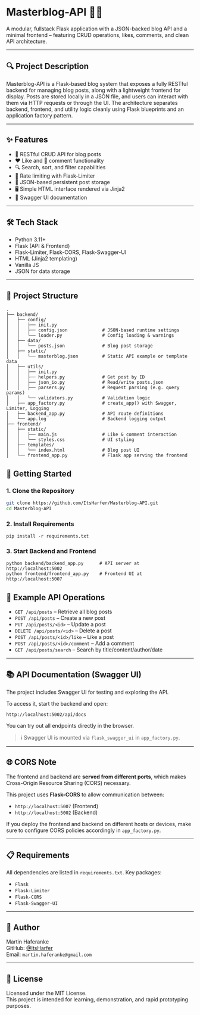 # Masterblog-API 🧠📝

A modular, fullstack Flask application with a JSON-backed blog API and a minimal frontend – featuring CRUD operations, likes, comments, and clean API architecture.

---

## 🔍 Project Description

Masterblog-API is a Flask-based blog system that exposes a fully RESTful backend for managing blog posts, along with a lightweight frontend for display. Posts are stored locally in a JSON file, and users can interact with them via HTTP requests or through the UI. The architecture separates backend, frontend, and utility logic cleanly using Flask blueprints and an application factory pattern.

---

## ✨ Features

- 🧩 RESTful CRUD API for blog posts
- ❤️ Like and 💬 comment functionality
- 🔍 Search, sort, and filter capabilities
- 🔐 Rate limiting with Flask-Limiter 
- 🧱 JSON-based persistent post storage
- 🖥 Simple HTML interface rendered via Jinja2
- 📜 Swagger UI documentation  

---

## 🛠️ Tech Stack

- Python 3.11+
- Flask (API & Frontend)
- Flask-Limiter, Flask-CORS, Flask-Swagger-UI
- HTML (Jinja2 templating)
- Vanilla JS
- JSON for data storage

---

## 🧱 Project Structure

```
.
├── backend/
│   ├── config/
│   │   ├── init.py
│   │   ├── config.json             # JSON-based runtime settings
│   │   └── loader.py               # Config loading & warnings
│   ├── data/
│   │   └── posts.json              # Blog post storage
│   ├── static/
│   │   └── masterblog.json         # Static API example or template data
│   ├── utils/
│   │   ├── init.py
│   │   ├── helpers.py              # Get post by ID
│   │   ├── json_io.py              # Read/write posts.json
│   │   ├── parsers.py              # Request parsing (e.g. query params)
│   │   └── validators.py           # Validation logic
│   ├── app_factory.py              # create_app() with Swagger, Limiter, Logging
│   ├── backend_app.py              # API route definitions
│   └── app.log                     # Backend logging output
├── frontend/
│   ├── static/
│   │   ├── main.js                 # Like & comment interaction
│   │   └── styles.css              # UI styling
│   ├── templates/
│   │   └── index.html              # Blog post UI
│   └── frontend_app.py             # Flask app serving the frontend
```

## 🚀 Getting Started

### 1. Clone the Repository

```bash
git clone https://github.com/ItsHarfer/Masterblog-API.git
cd Masterblog-API
```

### 2. Install Requirements
```
pip install -r requirements.txt
```

### 3. Start Backend and Frontend
```
python backend/backend_app.py      # API server at http://localhost:5002
python frontend/frontend_app.py    # Frontend UI at http://localhost:5007
```

## 🔧 Example API Operations

- `GET /api/posts` – Retrieve all blog posts  
- `POST /api/posts` – Create a new post  
- `PUT /api/posts/<id>` – Update a post  
- `DELETE /api/posts/<id>` – Delete a post  
- `POST /api/posts/<id>/like` – Like a post  
- `POST /api/posts/<id>/comment` – Add a comment  
- `GET /api/posts/search` – Search by title/content/author/date

---

## 📚 API Documentation (Swagger UI)

The project includes Swagger UI for testing and exploring the API.

To access it, start the backend and open:
```
http://localhost:5002/api/docs
```
You can try out all endpoints directly in the browser.

> ℹ️ Swagger UI is mounted via `flask_swagger_ui` in `app_factory.py`.

---

## 🌐 CORS Note

The frontend and backend are **served from different ports**, which makes Cross-Origin Resource Sharing (CORS) necessary.

This project uses **Flask-CORS** to allow communication between:

- `http://localhost:5007` (Frontend)
- `http://localhost:5002` (Backend)

If you deploy the frontend and backend on different hosts or devices, make sure to configure CORS policies accordingly in `app_factory.py`.

---

## 📋 Requirements

All dependencies are listed in `requirements.txt`. Key packages:

- `Flask`
- `Flask-Limiter`
- `Flask-CORS`
- `Flask-Swagger-UI`

---

## 👤 Author

Martin Haferanke  
GitHub: [@ItsHarfer](https://github.com/ItsHarfer)  
Email: `martin.haferanke@gmail.com`

---

## 📄 License

Licensed under the MIT License.  
This project is intended for learning, demonstration, and rapid prototyping purposes.